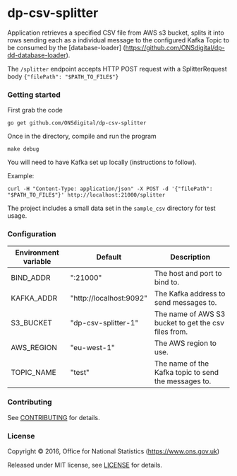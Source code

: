 dp-csv-splitter
================

Application retrieves a specified CSV file from AWS s3 bucket, splits it into rows sending each as a individual message
to the configured Kafka Topic to be consumed by the [database-loader]
(https://github.com/ONSdigital/dp-dd-database-loader).

The ```/splitter``` endpoint accepts HTTP POST request with a SplitterRequest body ```{"filePath": "$PATH_TO_FILE$"}```

### Getting started

First grab the code

`go get github.com/ONSdigital/dp-csv-splitter`

Once in the directory, compile and run the program

```
make debug
```

You will need to have Kafka set up locally (instructions to follow).

Example:
```
curl -H "Content-Type: application/json" -X POST -d '{"filePath": "$PATH_TO_FILE$"}' http://localhost:21000/splitter
```

The project includes a small data set in the `sample_csv` directory for test usage.

### Configuration

| Environment variable | Default                 | Description
| -------------------- | ----------------------- | ----------------------------------------------------
| BIND_ADDR            | ":21000"                | The host and port to bind to.
| KAFKA_ADDR           | "http://localhost:9092" | The Kafka address to send messages to.
| S3_BUCKET            | "dp-csv-splitter-1"     | The name of AWS S3 bucket to get the csv files from.
| AWS_REGION           | "eu-west-1"             | The AWS region to use.
| TOPIC_NAME           | "test"                  | The name of the Kafka topic to send the messages to.

### Contributing

See [CONTRIBUTING](CONTRIBUTING.md) for details.

### License

Copyright ©‎ 2016, Office for National Statistics (https://www.ons.gov.uk)

Released under MIT license, see [LICENSE](LICENSE.md) for details.
